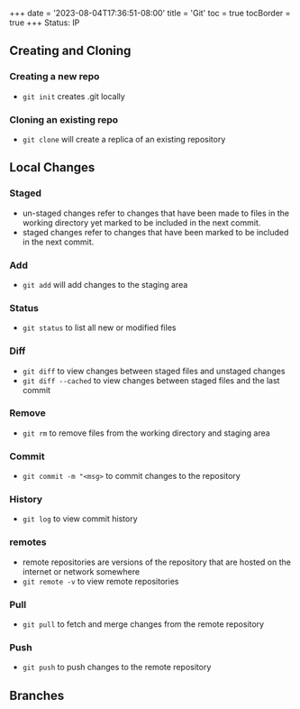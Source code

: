 +++
date = '2023-08-04T17:36:51-08:00'
title = 'Git'
toc = true
tocBorder = true
+++
Status: IP
## Creating and Cloning
### Creating a new repo
- `git init` creates .git locally
### Cloning an existing repo
- `git clone` will create a replica of an existing repository
## Local Changes
### Staged
- un-staged changes refer to changes that have been made to files in the working directory yet marked to be included in the next commit.
- staged changes refer to changes that have been marked to be included in the next commit.
### Add
- `git add` will add changes to the staging area
### Status
- `git status` to list all new or modified files
### Diff
- `git diff` to view changes between staged files and unstaged changes
- `git diff --cached` to view changes between staged files and the last commit
### Remove
- `git rm` to remove files from the working directory and staging area
### Commit
- `git commit -m "<msg>` to commit changes to the repository
### History
- `git log` to view commit history
### remotes
- remote repositories are versions of the repository that are hosted on the internet or network somewhere
- `git remote -v` to view remote repositories
### Pull
- `git pull` to fetch and merge changes from the remote repository
### Push
- `git push` to push changes to the remote repository
## Branches